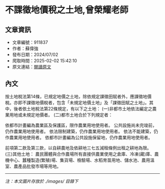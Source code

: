 # 不課徵地價稅之土地,曾榮耀老師

## 文章資訊
- 文章編號：911837
- 作者：蘇偉強
- 發布日期：2024/07/02
- 爬取時間：2025-02-02 15:42:10
- 原文連結：[閱讀原文](https://real-estate.get.com.tw/Columns/detail.aspx?no=911837)

## 內文
按土地稅法第14條，已規定地價之土地，除依規定課徵田賦者外，應課徵地價稅。亦即不課徵地價稅者，包含「未規定地價土地」及「課徵田賦之土地」。其中，後者依土地稅法第22條規定，有以下之土地：
 (一)非都市土地依法編定之農業用地或未規定地價者。
 (二)都市土地合於下列規定者：

依都市計畫編為農業區及保護區，限作農業用地使用者。
公共設施尚未完竣前，仍作農業用地使用者。
依法限制建築，仍作農業用地使用者。
依法不能建築，仍作農業用地使用者。
依都市計畫編為公共設施保留地，仍作農業用地使用者。

前項第二款及第三款，以自耕農地及依耕地三七五減租條例出租之耕地為限。
 (三)其他土地：
農民團體與合作農場所有直接供農業使用之倉庫、冷凍(藏)庫、農機中心、蠶種製造(繁殖)場、集貨場、檢驗場、水稻育苗用地、儲水池、農用溫室、農產品批發市場等用地。

---
*注：本文圖片存放於 ./images/ 目錄下*
